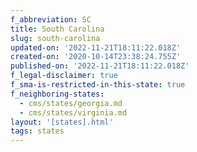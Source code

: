 ```yaml
---
f_abbreviation: SC
title: South Carolina
slug: south-carolina
updated-on: '2022-11-21T18:11:22.018Z'
created-on: '2020-10-14T23:38:24.755Z'
published-on: '2022-11-21T18:11:22.018Z'
f_legal-disclaimer: true
f_sma-is-restricted-in-this-state: true
f_neighboring-states:
  - cms/states/georgia.md
  - cms/states/virginia.md
layout: '[states].html'
tags: states
---
```



